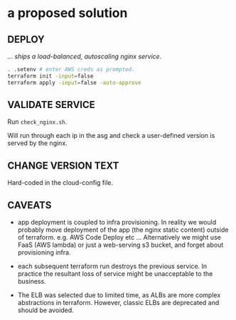 # a proposed solution

## DEPLOY

_... ships a load-balanced, autoscaling nginx service_.

```bash
. .setenv # enter AWS creds as prompted.
terraform init -input=false
terraform apply -input=false -auto-approve
```

## VALIDATE SERVICE

Run `check_nginx.sh`.

Will run through each ip in the asg and check
a user-defined version is served by the nginx.

## CHANGE VERSION TEXT
Hard-coded in the cloud-config file.

## CAVEATS

* app deployment is coupled to infra provisioning. In reality we
    would probably move deployment of the app (the nginx static content)
    outside of terraform. e.g. AWS Code Deploy etc ...
    Alternatively we might use FaaS (AWS lambda) or just a web-serving s3 bucket, and
    forget about provisioning infra.
    
* each subsequent terraform run destroys the previous service. In practice
    the resultant loss of service might be unacceptable to the business.
    
* The ELB was selected due to limited time, as ALBs are more complex abstractions in terraform.
    However, classic ELBs are deprecated and should be avoided.
